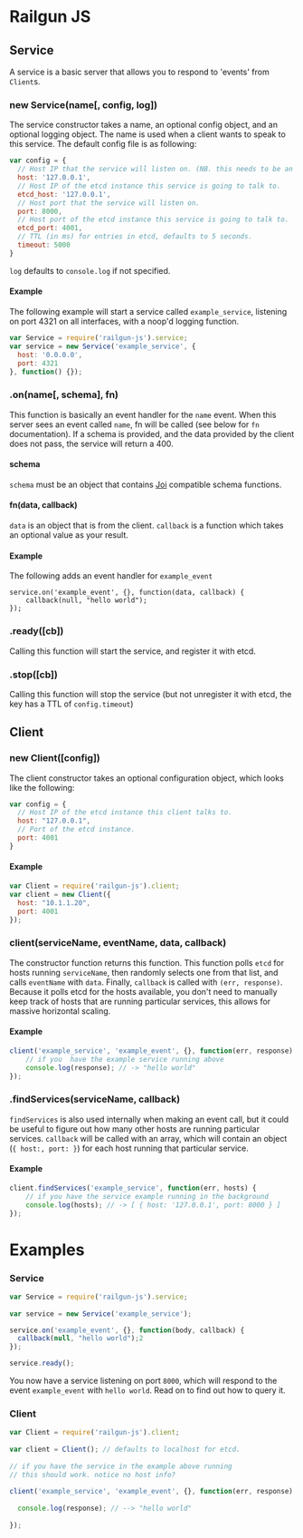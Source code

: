 # Railgun JS

## Service

A service is a basic server that allows you to respond to 'events' from `Client`s.

### new Service(name[, config, log])

The service constructor takes a name, an optional config object, and an optional logging object.
The name is used when a client wants to speak to this service. The default config file is as following:

```js
var config = {
  // Host IP that the service will listen on. (NB. this needs to be an interface the outside world can talk to.)
  host: '127.0.0.1',
  // Host IP of the etcd instance this service is going to talk to.
  etcd_host: '127.0.0.1',
  // Host port that the service will listen on.
  port: 8000,
  // Host port of the etcd instance this service is going to talk to.
  etcd_port: 4001,
  // TTL (in ms) for entries in etcd, defaults to 5 seconds.
  timeout: 5000
}
```
`log` defaults to `console.log` if not specified.

#### Example
The following example will start a service called `example_service`, listening on port 4321 on all interfaces, with a noop'd logging function.
```js
var Service = require('railgun-js').service;
var service = new Service('example_service', {
  host: '0.0.0.0',
  port: 4321
}, function() {});
```

### .on(name[, schema], fn)
This function is basically an event handler for the `name` event. When this server sees an event called `name`, fn will be called (see below for `fn` documentation). If a schema is provided, and the data provided by the client does not pass, the service will return a 400.

#### schema

`schema` must be an object that contains [Joi](https://github.com/spumko/joi) compatible schema functions.

#### fn(data, callback)
`data` is an object that is from the client.
`callback` is a function which takes an optional value as your result.

#### Example
The following adds an event handler for `example_event` 
```
service.on('example_event', {}, function(data, callback) {
    callback(null, "hello world");
});
```

### .ready([cb])
Calling this function will start the service, and register it with etcd.
### .stop([cb])
Calling this function will stop the service (but not unregister it with etcd, the key has a TTL of `config.timeout`)

## Client

### new Client([config])
The client constructor takes an optional configuration object, which looks like the following:
```js
var config = {
  // Host IP of the etcd instance this client talks to.
  host: "127.0.0.1", 
  // Port of the etcd instance.
  port: 4001        
}
```
#### Example
```js
var Client = require('railgun-js').client;
var client = new Client({
  host: "10.1.1.20",
  port: 4001
});
```
### client(serviceName, eventName, data, callback)
The constructor function returns this function. This function polls `etcd` for hosts running `serviceName`, then randomly selects one from that list, and calls `eventName` with `data`. Finally, `callback` is called with `(err, response)`. Because it polls etcd for the hosts available, you don't need to manually keep track of hosts that are running particular services, this allows for massive horizontal scaling.

#### Example
```js
client('example_service', 'example_event', {}, function(err, response) {
    // if you  have the example service running above
    console.log(response); // -> "hello world"
});
```

### .findServices(serviceName, callback)
`findServices` is also used internally when making an event call, but it could be useful to figure out how many other hosts are running particular services. `callback` will be called with an array, which will contain an object (```{ host:, port: }```) for each host running that particular service.

#### Example
```js
client.findServices('example_service', function(err, hosts) {
    // if you have the service example running in the background
    console.log(hosts); // -> [ { host: '127.0.0.1', port: 8000 } ]
});
```

# Examples

### Service

```js
var Service = require('railgun-js').service;
  
var service = new Service('example_service');

service.on('example_event', {}, function(body, callback) {
  callback(null, "hello world");2
});

service.ready();

```

You now have a service listening on port `8000`, which will respond to the event `example_event` with `hello world`. Read on to find out how to query it.

### Client

```js
var Client = require('railgun-js').client;
    
var client = Client(); // defaults to localhost for etcd.
   
// if you have the service in the example above running
// this should work. notice no host info?
   
client('example_service', 'example_event', {}, function(err, response) {
        
  console.log(response); // --> "hello world"
  
});
   
```